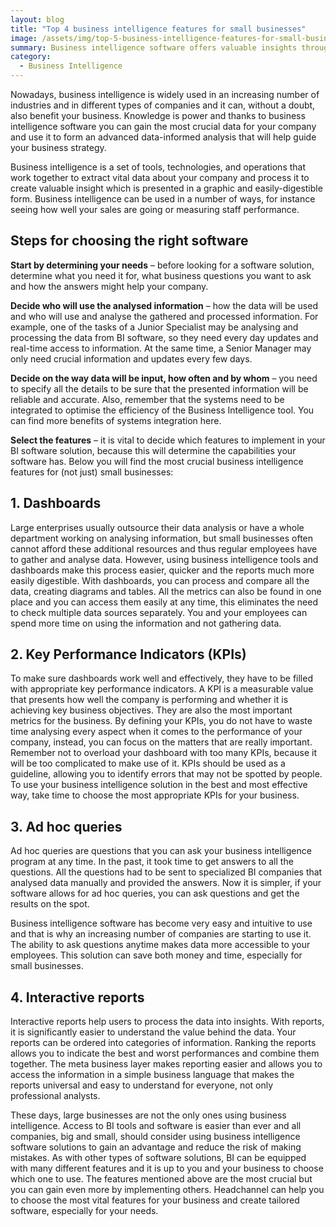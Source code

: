 ```yaml
---
layout: blog
title: "Top 4 business intelligence features for small businesses"
image: /assets/img/top-5-business-intelligence-features-for-small-businesses.jpg
summary: Business intelligence software offers valuable insights through features like dashboards, KPIs, ad hoc queries, and interactive reports, enhancing business strategies.
category:
  - Business Intelligence 
---
```


Nowadays, business intelligence is widely used in an increasing number of industries and in different types of companies and it can, without a doubt, also benefit your business. Knowledge is power and thanks to business intelligence software you can gain the most crucial data for your company and use it to form an advanced data-informed analysis that will help guide your business strategy.

Business intelligence is a set of tools, technologies, and operations that work together to extract vital data about your company and process it to create valuable insight which is presented in a graphic and easily-digestible form. Business intelligence can be used in a number of ways, for instance seeing how well your sales are going or measuring staff performance.

## Steps for choosing the right software
**Start by determining your needs** – before looking for a software solution, determine what you need it for, what business questions you want to ask and how the answers might help your company.

**Decide who will use the analysed information** – how the data will be used and who will use and analyse the gathered and processed information. For example, one of the tasks of a Junior Specialist may be analysing and processing the data from BI software, so they need every day updates and real-time access to information. At the same time, a Senior Manager may only need crucial information and updates every few days.

**Decide on the way data will be input, how often and by whom** – you need to specify all the details to be sure that the presented information will be reliable and accurate. Also, remember that the systems need to be integrated to optimise the efficiency of the Business Intelligence tool. You can find more benefits of systems integration here.

**Select the features** – it is vital to decide which features to implement in your BI software solution, because this will determine the capabilities your software has. Below you will find the most crucial business intelligence features for (not just) small businesses:

## 1. Dashboards
Large enterprises usually outsource their data analysis or have a whole department working on analysing information, but small businesses often cannot afford these additional resources and thus regular employees have to gather and analyse data. However, using business intelligence tools and dashboards make this process easier, quicker and the reports much more easily digestible. With dashboards, you can process and compare all the data, creating diagrams and tables. All the metrics can also be found in one place and you can access them easily at any time, this eliminates the need to check multiple data sources separately. You and your employees can spend more time on using the information and not gathering data.

## 2. Key Performance Indicators (KPIs)
To make sure dashboards work well and effectively, they have to be filled with appropriate key performance indicators. A KPI is a measurable value that presents how well the company is performing and whether it is achieving key business objectives. They are also the most important metrics for the business. By defining your KPIs, you do not have to waste time analysing every aspect when it comes to the performance of your company, instead, you can focus on the matters that are really important. Remember not to overload your dashboard with too many KPIs, because it will be too complicated to make use of it. KPIs should be used as a guideline, allowing you to identify errors that may not be spotted by people. To use your business intelligence solution in the best and most effective way, take time to choose the most appropriate KPIs for your business.

## 3. Ad hoc queries
Ad hoc queries are questions that you can ask your business intelligence program at any time. In the past, it took time to get answers to all the questions. All the questions had to be sent to specialized BI companies that analysed data manually and provided the answers. Now it is simpler, if your software allows for ad hoc queries, you can ask questions and get the results on the spot.

Business intelligence software has become very easy and intuitive to use and that is why an increasing number of companies are starting to use it. The ability to ask questions anytime makes data more accessible to your employees. This solution can save both money and time, especially for small businesses.

## 4. Interactive reports
Interactive reports help users to process the data into insights. With reports, it is significantly easier to understand the value behind the data. Your reports can be ordered into categories of information. Ranking the reports allows you to indicate the best and worst performances and combine them together. The meta business layer makes reporting easier and allows you to access the information in a simple business language that makes the reports universal and easy to understand for everyone, not only professional analysts.

These days, large businesses are not the only ones using business intelligence. Access to BI tools and software is easier than ever and all companies, big and small, should consider using business intelligence software solutions to gain an advantage and reduce the risk of making mistakes. As with other types of software solutions, BI can be equipped with many different features and it is up to you and your business to choose which one to use. The features mentioned above are the most crucial but you can gain even more by implementing others. Headchannel can help you to choose the most vital features for your business and create tailored software, especially for your needs.
